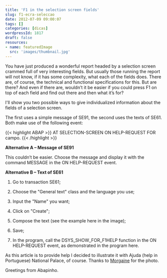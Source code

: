 ```yaml
---
title: 'F1 in the selection screen fields'
slug: f1-ecra-seleccao
date: 2012-07-09 09:00:07
tags: []
categories: [dicas]
wordpressId: 1817
draft: false
resources:
- name: featuredImage
  src: 'images/thumbnail.jpg'
---
```

You have just produced a wonderful report headed by a selection screen crammed full of very interesting fields. But usually those running the report will not know, if it has some complexity, what each of the fields does. There are, of course, the technical and functional specifications for this. But are there? And even if there are, wouldn’t it be easier if you could press F1 on top of each field and find out there and then what it’s for?

I'll show you two possible ways to give individualized information about the fields of a selection screen.

<!--more-->

The first uses a simple message of SE91, the second uses the texts of SE61. Both make use of the following event:


{{< highlight ABAP >}}
AT SELECTION-SCREEN ON HELP-REQUEST FOR campo.
{{< /highlight >}}

**Alternative A – Message of SE91**

This couldn’t be easier. Choose the message and display it with the command MESSAGE in the ON HELP-REQUEST event.

**Alternative B – Text of SE61**

  1. Go to transaction SE61;

  2. Choose the "General text" class and the language you use;
  3. Input the "Name" you want;
  4. Click on "Create";
  5. Compose the text (see the example here in the image);
  6. Save;
  7. In the program, call the DSYS_SHOW_FOR_F1HELP function in the ON HELP-REQUEST event, as demonstrated in the program here.

As this article is to provide help I decided to illustrate it with Ajuda (help in Portuguese) National Palace, of course.
Thanks to [Morgaine][1] for the photo.

Greetings from Abapinho.

   [1]: https://www.flickr.com/photos/morgaine/3976750744/
